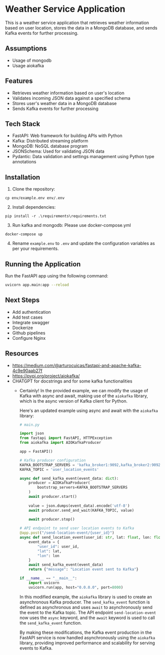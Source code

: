# Weather Service Application

This is a weather service application that retrieves weather information based on user location, stores the data in a
MongoDB database, and sends Kafka events for further processing.

## Assumptions

- Usage of mongodb
- Usage aiokafka

## Features

- Retrieves weather information based on user's location
- Validates incoming JSON data against a specified schema
- Stores user's weather data in a MongoDB database
- Sends Kafka events for further processing

## Tech Stack

- FastAPI: Web framework for building APIs with Python
- Kafka: Distributed streaming platform
- MongoDB: NoSQL database program
- JSONSchema: Used for validating JSON data
- Pydantic: Data validation and settings management using Python type annotations

## Installation

1. Clone the repository:

  ```
  cp env/example.env env/.env
  ```

2. Install dependencies:

  ```
  pip install -r .\requirements\requirements.txt
  ```

3. Run kafka and mongodb: Please use docker-compose.yml 

  ```
  docker-compose up
  ``` 

4. Rename `example.env` to `.env` and update the configuration variables as per your requirements.

## Running the Application

Run the FastAPI app using the following command:

```bash
uvicorn app.main:app --reload
```

## Next Steps

- Add authentication
- Add test cases
- Integrate swagger
- Dockerize
- Github pipelines
- Configure Nginx

## Resources

- https://medium.com/@arturocuicas/fastapi-and-apache-kafka-4c9e90aab27f
- https://pypi.org/project/aiokafka/
- CHATGPT for docstrings and for some kafka functionalities
    - Certainly! In the provided example, we can modify the usage of Kafka with async and await, making use of
      the `aiokafka` library, which is the async version of Kafka client for Python.

      Here's an updated example using async and await with the `aiokafka` library:

        ```python
        # main.py
      
        import json
        from fastapi import FastAPI, HTTPException
        from aiokafka import AIOKafkaProducer
      
        app = FastAPI()
      
        # Kafka producer configuration
        KAFKA_BOOTSTRAP_SERVERS = 'kafka_broker1:9092,kafka_broker2:9092'  # Replace with actual Kafka broker addresses
        KAFKA_TOPIC = 'user_location_events'
      
        async def send_kafka_event(event_data: dict):
            producer = AIOKafkaProducer(
                bootstrap_servers=KAFKA_BOOTSTRAP_SERVERS
            )
            await producer.start()
          
            value = json.dumps(event_data).encode('utf-8')
            await producer.send_and_wait(KAFKA_TOPIC, value)
          
            await producer.stop()
      
        # API endpoint to send user location events to Kafka
        @app.post("/send-location-event/{user_id}")
        async def send_location_event(user_id: str, lat: float, lon: float):
            event_data = {
                "user_id": user_id,
                "lat": lat,
                "lon": lon
            }
            await send_kafka_event(event_data)
            return {"message": "Location event sent to Kafka"}
      
        if __name__ == "__main__":
            import uvicorn
            uvicorn.run(app, host="0.0.0.0", port=8000)
        ```

      In this modified example, the `aiokafka` library is used to create an asynchronous Kafka producer.
      The `send_kafka_event` function is defined as asynchronous and uses `await` to asynchronously send the event to
      the Kafka topic. The API endpoint `send-location-event` now uses the `async` keyword, and the `await` keyword is
      used to call the `send_kafka_event` function.

      By making these modifications, the Kafka event production in the FastAPI service is now handled asynchronously
      using the `aiokafka` library, providing improved performance and scalability for serving events to Kafka.